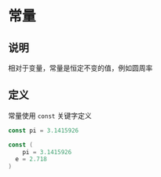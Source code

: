 # 常量

## 说明

相对于变量，常量是恒定不变的值，例如圆周率



## 定义

常量使用 `const` 关键字定义

```go
const pi = 3.1415926
```



```go
const (
	pi = 3.1415926
  e = 2.718 
)
```

























